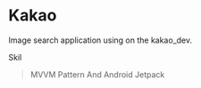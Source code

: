 # Kakao
Image search application using on the kakao_dev.

Skil
> MVVM Pattern And
> Android Jetpack
